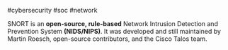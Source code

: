 #cybersecurity #soc #network 

SNORT is an **open-source, rule-based** Network Intrusion Detection and Prevention System **(NIDS/NIPS)**. It was developed and still maintained by Martin Roesch, open-source contributors, and the Cisco Talos team.

